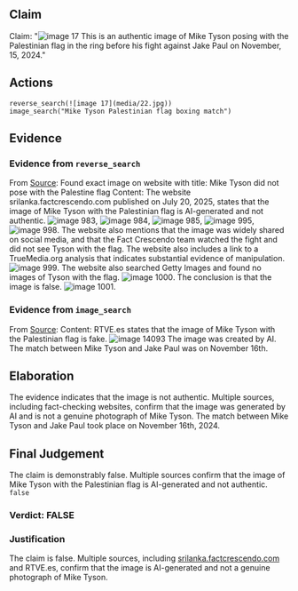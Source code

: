 ## Claim
Claim: "![image 17](media/22.jpg) This is an authentic image of Mike Tyson posing with the Palestinian flag in the ring before his fight against Jake Paul on November, 15, 2024."

## Actions
```
reverse_search(![image 17](media/22.jpg))
image_search("Mike Tyson Palestinian flag boxing match")
```

## Evidence
### Evidence from `reverse_search`
From [Source](https://srilanka.factcrescendo.com/english/ai-generated-image-falsely-shows-mike-tyson-with-palestinian-flag/): Found exact image on website with title: Mike Tyson did not pose with the Palestine flag
Content: The website srilanka.factcrescendo.com published on July 20, 2025, states that the image of Mike Tyson with the Palestinian flag is AI-generated and not authentic. ![image 983](media/2025-07-20_10-07-1753006046-292042.jpg), ![image 984](media/2025-07-20_10-07-1753006047-796808.jpg), ![image 985](media/2025-07-20_10-07-1753006049-859845.jpg), ![image 995](media/2025-07-20_10-07-1753006053-229773.jpg), ![image 998](media/2025-07-20_10-07-1753006056-765486.jpg). The website also mentions that the image was widely shared on social media, and that the Fact Crescendo team watched the fight and did not see Tyson with the flag. The website also includes a link to a TrueMedia.org analysis that indicates substantial evidence of manipulation. ![image 999](media/2025-07-20_10-07-1753006060-268846.jpg). The website also searched Getty Images and found no images of Tyson with the flag. ![image 1000](media/2025-07-20_10-07-1753006064-919555.jpg). The conclusion is that the image is false. ![image 1001](media/2025-07-20_10-07-1753006067-523537.jpg).


### Evidence from `image_search`
From [Source](https://www.rtve.es/noticias/20241118/exboxeador-mike-tyson-no-posa-bandera-palestina-imagenes-creadas-ia/16335603.shtml): 
Content: RTVE.es states that the image of Mike Tyson with the Palestinian flag is fake. ![image 14093](media/2025-09-01_09-03-1756717435-072201.jpg) The image was created by AI. The match between Mike Tyson and Jake Paul was on November 16th.


## Elaboration
The evidence indicates that the image is not authentic. Multiple sources, including fact-checking websites, confirm that the image was generated by AI and is not a genuine photograph of Mike Tyson. The match between Mike Tyson and Jake Paul took place on November 16th, 2024.


## Final Judgement
The claim is demonstrably false. Multiple sources confirm that the image of Mike Tyson with the Palestinian flag is AI-generated and not authentic.
`false`

### Verdict: FALSE

### Justification
The claim is false. Multiple sources, including [srilanka.factcrescendo.com](https://srilanka.factcrescendo.com/english/ai-generated-image-falsely-shows-mike-tyson-with-palestinian-flag/) and RTVE.es, confirm that the image is AI-generated and not a genuine photograph of Mike Tyson.
